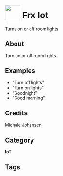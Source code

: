 # <img src="https://raw.githack.com/FortAwesome/Font-Awesome/master/svgs/solid/bullhorn.svg" card_color="#000000" width="50" height="50" style="vertical-align:bottom"/> Frx Iot
Turns on or off room lights

## About
Turn on or off room lights

## Examples
* "Turn off lights"
* "Turn on lights"
* "Goodnight"
* "Good morning"

## Credits
Michale Johansen

## Category
**IoT**

## Tags

